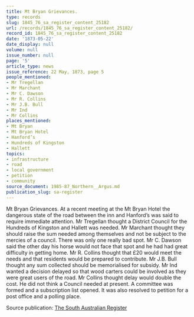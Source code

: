 ```yaml
---
title: Mt Bryan Grievances.
type: records
slug: 1845_76_sa_register_content_25182
url: /records/1845_76_sa_register_content_25182/
record_id: 1845_76_sa_register_content_25182
date: '1873-05-22'
date_display: null
volume: null
issue_number: null
page: '5'
article_type: news
issue_reference: 22 May, 1873, page 5
people_mentioned:
- Mr Tregellan
- Mr Marchant
- Mr C. Dawson
- Mr R. Collins
- Mr J.B. Bull
- Mr Ind
- Mr Collins
places_mentioned:
- Mt Bryan
- Mt Bryan Hotel
- Hanford’s
- Hundreds of Kingston
- Hallett
topics:
- infrastructure
- road
- local government
- petition
- community
source_document: 1985-87_Northern__Argus.md
publication_slug: sa-register
---
```


Mt Bryan Grievances.  At a recent meeting at the Mt Bryan Hotel the dangerous state of the road between the inn and Hanford’s was said to require immediate attention.  Mr Tregellan thought a District Council for the Hundreds of Kingston and Hallett was needed.  Mr Marchant thought they should raise the sum needed among themselves and not be subject to the mercies of a council.  There was only one really bad spot.  Mr C. Dawson said the other day his horse would not face that spot and he had had great difficulty in getting home.  Mr R. Collins thought that £20 would meet the needs and that residents would be prepared to contribute.  Mr J.B. Bull thought any sum collected should be memorialised for subsidy.  Mr Ind wanted a decision delayed so that wood carters could be involved as they were great users of the road.  Mr Collins thought delay would double the cost.  He did not think a Council needed at present.  A committee was formed and a subscription list opened.  It was also resolved to petition for a post office and a polling place.

Source publication: [The South Australian Register](/publications/sa-register/)
